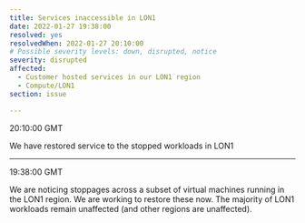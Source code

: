 ```yaml
---
title: Services inaccessible in LON1
date: 2022-01-27 19:38:00
resolved: yes
resolvedWhen: 2022-01-27 20:10:00
# Possible severity levels: down, disrupted, notice
severity: disrupted
affected:
  - Customer hosted services in our LON1 region
  - Compute/LON1
section: issue

---
```


20:10:00 GMT

We have restored service to the stopped workloads in LON1

---

19:38:00 GMT

We are noticing stoppages across a subset of virtual machines running in the LON1 region. We are working to restore these now. The majority of LON1 workloads remain unaffected (and other regions are unaffected).
